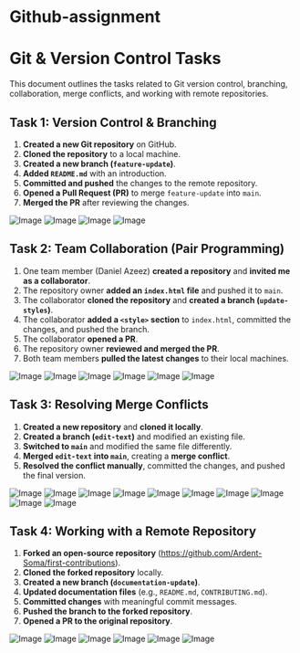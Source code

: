 # Github-assignment

# Git & Version Control Tasks

This document outlines the tasks related to Git version control, branching, collaboration, merge conflicts, and working with remote repositories.

## **Task 1: Version Control & Branching**
1. **Created a new Git repository** on GitHub.
2. **Cloned the repository** to a local machine.
3. **Created a new branch (`feature-update`)**.
4. **Added `README.md`** with an introduction.
5. **Committed and pushed** the changes to the remote repository.
6. **Opened a Pull Request (PR)** to merge `feature-update` into `main`.
7. **Merged the PR** after reviewing the changes.

![Image](https://github.com/user-attachments/assets/1e61a16c-ac41-4dba-a628-f8bace26fe7c)
![Image](https://github.com/user-attachments/assets/d56972df-60e0-4785-8adc-8f104367132f)
![Image](https://github.com/user-attachments/assets/2cf709f2-7eee-44be-89ba-0ad045cd278c)
![Image](https://github.com/user-attachments/assets/17917777-062e-4963-adb9-016d2ed5e301)



## **Task 2: Team Collaboration (Pair Programming)**
1. One team member (Daniel Azeez) **created a repository** and **invited me as a collaborator**.
2. The repository owner **added an `index.html` file** and pushed it to `main`.
3. The collaborator **cloned the repository** and **created a branch (`update-styles`)**.
4. The collaborator **added a `<style>` section** to `index.html`, committed the changes, and pushed the branch.
5. The collaborator **opened a PR**.
6. The repository owner **reviewed and merged the PR**.
7. Both team members **pulled the latest changes** to their local machines.

![Image](https://github.com/user-attachments/assets/e0277d9a-3bc9-4ccf-bd67-8c97d0e2c6f3)
![Image](https://github.com/user-attachments/assets/da3e48d3-65b6-465b-ad61-51da40dddf8f)
![Image](https://github.com/user-attachments/assets/ecb272a1-2380-48f7-a4ca-ff9bd250296b)
![Image](https://github.com/user-attachments/assets/49bb704e-2263-4b91-b4b7-2c2e4e8b5426)
![Image](https://github.com/user-attachments/assets/df109209-6c30-48c0-b9de-f24ad16625b0)
![Image](https://github.com/user-attachments/assets/aaf63334-f266-4fbf-9192-be86029efa5b)

## **Task 3: Resolving Merge Conflicts**
1. **Created a new repository** and **cloned it locally**.
2. **Created a branch (`edit-text`)** and modified an existing file.
3. **Switched to `main`** and modified the same file differently.
4. **Merged `edit-text` into `main`**, creating a **merge conflict**.
5. **Resolved the conflict manually**, committed the changes, and pushed the final version.

![Image](https://github.com/user-attachments/assets/b0cffd8e-a4dd-4dca-b5c8-a418f1dcfb3e)
![Image](https://github.com/user-attachments/assets/1dd7ff8f-a0d9-499c-8f47-2652bd3a2153)
![Image](https://github.com/user-attachments/assets/3cde341b-8ae2-4ad1-abed-5a125e4d6e3e)
![Image](https://github.com/user-attachments/assets/c576d02d-3e9d-4364-93ff-ccec6cf7b801)
![Image](https://github.com/user-attachments/assets/e0f450d7-a49e-4c1e-8723-c913d7be6721)
![Image](https://github.com/user-attachments/assets/7ffea08a-c544-463a-9ed3-5aba760cc447)
![Image](https://github.com/user-attachments/assets/16b6c291-07fe-4b38-931f-6f41b7ae843e)
![Image](https://github.com/user-attachments/assets/78d8eb3e-f756-44b4-a509-6896f12e1be4)
![Image](https://github.com/user-attachments/assets/9e735168-4905-4e6b-9e6d-45b137c346bb)
![Image](https://github.com/user-attachments/assets/9a56e686-ab7c-4656-b53b-b2e43b37fd2c)

## **Task 4: Working with a Remote Repository**
1. **Forked an open-source repository** (https://github.com/Ardent-Soma/first-contributions).
2. **Cloned the forked repository** locally.
3. **Created a new branch (`documentation-update`)**.
4. **Updated documentation files** (e.g., `README.md`, `CONTRIBUTING.md`).
5. **Committed changes** with meaningful commit messages.
6. **Pushed the branch to the forked repository**.
7. **Opened a PR to the original repository**.

![Image](https://github.com/user-attachments/assets/8e476fd9-4741-44ea-8dff-b28c5edd93b6)
![Image](https://github.com/user-attachments/assets/a314d3d9-de5c-4a1d-95ba-fd4ca06a84ad)
![Image](https://github.com/user-attachments/assets/ea5316dc-50dd-4ce8-b9d6-8b487c9d5403)
![Image](https://github.com/user-attachments/assets/119b6a55-912f-4aa8-8618-ba694fe4092a)
![Image](https://github.com/user-attachments/assets/37ea0e90-6ea9-4d22-b677-5cac36c3cf93)
![Image](https://github.com/user-attachments/assets/7e94a588-281d-4a99-a6e4-05bd45c361d2)
